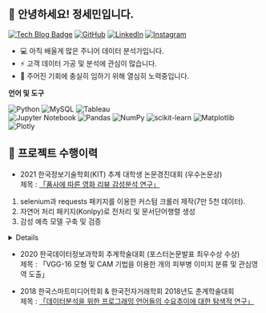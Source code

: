 ## 👋 안녕하세요! 정세민입니다.

[![Tech Blog Badge](https://img.shields.io/badge/Blog-CC0000?style=flat-square&logo=blogger&logoColor=white&link=https://seminj.tistory.com/)](https://seminj.tistory.com/)
[![GitHub](https://img.shields.io/badge/github-%23121011.svg?style=flat-square&logo=github&logoColor=white&link=https://seminj.github.com)](https://seminj.github.io)
[![LinkedIn](https://img.shields.io/badge/linkedin-%230077B5.svg?style=flat-square&logo=linkedin&logoColor=white)](https://www.linkedin.com/in/%EC%84%B8%EB%AF%BC-%EC%A0%95-959476233)
[![Instagram](https://img.shields.io/badge/Instagram-%23E4405F.svg?style=flat-square&logo=Instagram&logoColor=white&link=https://www.instagram.com/se_m.ni/)](https://www.instagram.com/se_m.ni/)

* 💻 아직 배울게 많은 주니어 데이터 분석가입니다.
* ⚡ 고객 데이터 가공 및 분석에 관심이 많습니다. 
* 🌈 주어진 기회에 충실히 임하기 위해 열심히 노력중입니다.

**언어 및 도구**  

![Python](https://img.shields.io/badge/python-darkblue?style=flat-square&logo=python&logoColor=white)
![MySQL](https://img.shields.io/badge/mysql-003545.svg?style=flat-square&logo=mysql&logoColor=white)
![Tableau](https://img.shields.io/badge/Tableau-%235C2D91.svg?style=flat-square&logo=Tableau&logoColor=white)<br>
![Jupyter Notebook](https://img.shields.io/badge/jupyter-%23FA0F00.svg?style=flat-square&logo=jupyter&logoColor=white)
![Pandas](https://img.shields.io/badge/pandas-%23150458.svg?style=flat-square&logo=pandas&logoColor=white)
![NumPy](https://img.shields.io/badge/numpy-%23013243.svg?style=flat-square&logo=numpy&logoColor=white)
![scikit-learn](https://img.shields.io/badge/scikit--learn-%23F7931E.svg?style=flat-square&logo=scikit-learn&logoColor=white)
![Matplotlib](https://img.shields.io/badge/Matplotlib-%2357A143.svg?style=flat-square&logo=plotly&logoColor=white)
![Plotly](https://img.shields.io/badge/Plotly-%233F4F75.svg?style=flat-square&logo=plotly&logoColor=white)


## 💼 프로젝트 수행이력
- 2021 한국정보기술학회(KIT) 추계 대학생 논문경진대회 (우수논문상) <br>
제목 : [「품사에 따른 영화 리뷰 감성분석 연구」](https://github.com/seminj/A-Study-on-the-Effect-of-the-Part-of-Speech-on-Movie-Review-Sentiment-Classification-Performance/blob/main/2021%20A%20Study%20on%20the%20Effect%20of%20the%20Part%20of%20Speech%20on%20Movie%20Review%20Sentiment%20Classification%20Performance.pdf) <br>
1. selenium과 requests 패키지를 이용한 커스텀 크롤러 제작(7만 5천 데이터).
2. 자연어 처리 패키지(Konlpy)로 전처리 및 문서단어행렬 생성
3. 감성 예측 모델 구축 및 검증 <br>
	

<!--
1. 마케팅 전략 제안 및 실행 <br>
  광고 매체별 성과 측정 방식 제안, 실험 주도
  커뮤니티 바이럴 마케팅 실험 주도
→ 자체 마케팅 채널과 비슷한 수준의 높은 전환율의 커뮤니티 발굴
2.인프런 지식 공유자 데이터 대시보드 컨설팅 참여
 고객사 요청 대시보드 주요지표 설계
 고객사 요청 주요 지표 추출용 쿼리 작성
 효과적인 데이터 시각화를 위한 샘플 대시보드 제작
-->
 
  <details><!--summary>[주요역할]</summary-->
  <div markdown="1">
  Paper<link = "www.naver.com">
  

  </details>



- 2020 한국데이터정보과학회 추계학술대회 (포스터논문발표 최우수상 수상) <br>
  제목 : 「VGG-16 모형 및 CAM 기법을 이용한 개의 피부병 이미지 분류 및 관심영역 도출」
  
- 2018 한국스마트미디어학회 & 한국전자거래학회 2018년도 춘계학술대회 <br>
  제목 : [「데이터분석을 위한 프로그래밍 언어들의 수요추이에 대한 탐색적 연구」](https://github.com/seminj/An-Exploratory-Study-of-the-Demanding-Trends-of-Programming-Languages-for-Data-Analysis/blob/main/An-Exploratory-Study-of-the-Demanding-Trends-of-Programming-Languages-for-Data-Analysis.pdf)
  
  
  
  
